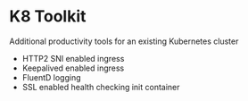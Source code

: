 # K8 Toolkit

Additional productivity tools for an existing Kubernetes cluster

- HTTP2 SNI enabled ingress
- Keepalived enabled ingress
- FluentD logging
- SSL enabled health checking init container
